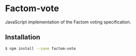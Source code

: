 # Factom-vote

JavaScript implementation of the Factom voting specification.

## Installation

```bash
$ npm install --save factom-vote
```
